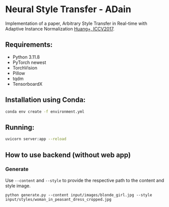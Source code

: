 # Neural Style Transfer - ADain

Implementation of a paper, Arbitrary Style Transfer in Real-time with Adaptive Instance Normalization [Huang+, ICCV2017](https://arxiv.org/abs/1703.06868).

## Requirements:
- Python 3.11.8
- PyTorch newest
- TorchVision
- Pillow
- tqdm
- TensorboardX

## Installation using Conda:
```bash
conda env create -f environment.yml
```

## Running:
```bash
uvicorn server:app --reload
```
## How to use backend (without web app)

### Generate

Use `--content` and `--style` to provide the respective path to the content and style image.

```
python generate.py --content input/images/blonde_girl.jpg --style input/styles/woman_in_peasant_dress_cropped.jpg
```
